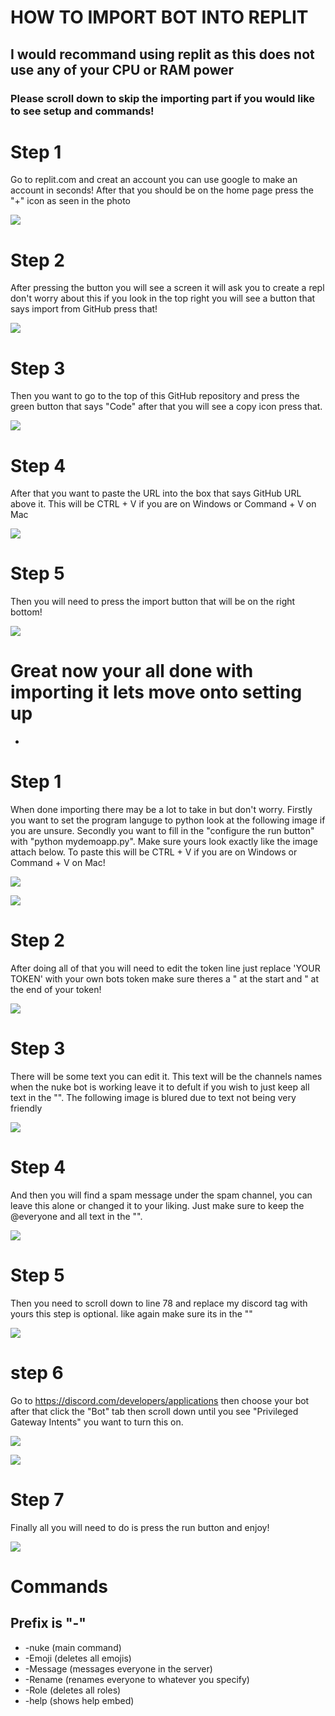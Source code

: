 # HOW TO IMPORT BOT INTO REPLIT
## I would recommand using replit as this does not use any of your CPU or RAM power
### Please scroll down to skip the importing part if you would like to see setup and commands!

# Step 1
Go to replit.com and creat an account you can use google to make an account in seconds!
After that you should be on the home page press the "+" icon as seen in the photo

![](https://media.discordapp.net/attachments/662342214348701755/954499113607647272/unknown.png)

# Step 2
After pressing the button you will see a screen it will ask you to create a repl
don't worry about this if you look in the top right you will see a button that says
import from GitHub press that!

![](https://media.discordapp.net/attachments/662342214348701755/954499250476175451/unknown.png)

# Step 3
Then you want to go to the top of this GitHub repository and press the green button that says
"Code" after that you will see a copy icon press that.

![](https://media.discordapp.net/attachments/662342214348701755/954499159426203648/unknown.png)

# Step 4
After that you want to paste the URL into the box that says GitHub URL above it.
This will be CTRL + V if you are on Windows or Command + V on Mac

![](https://cdn.discordapp.com/attachments/662342214348701755/954501361746210816/unknown.png)

# Step 5
Then you will need to press the import button that will be on the right bottom!

![](https://cdn.discordapp.com/attachments/662342214348701755/954501851179515974/unknown.png)

# Great now your all done with importing it lets move onto setting up 
-

# Step 1
When done importing there may be a lot to take in but don't worry.
Firstly you want to set the program languge to python look at the following image if you are unsure.
Secondly you want to fill in the "configure the run button" with "python mydemoapp.py". Make sure 
yours look exactly like the image attach below. To paste this will be CTRL + V if you are on Windows or Command + V 
on Mac!

![](https://media.discordapp.net/attachments/662342214348701755/954507180034367538/unknown.png)

![](https://media.discordapp.net/attachments/662342214348701755/954507883607908362/unknown.png)

# Step 2
After doing all of that you will need to edit the token line just replace 'YOUR TOKEN' with your own bots
token make sure theres a " at the start and " at the end of your token!

![](https://media.discordapp.net/attachments/662342214348701755/954509502777032764/unknown.png)

# Step 3
There will be some text you can edit it. This text will be the channels names when the nuke bot is working leave
it to defult if you wish to just keep all text in the "". 
The following image is blured due to text not being very friendly

![](https://media.discordapp.net/attachments/662342214348701755/954510373480976424/unknown.png)

# Step 4
And then you will find a spam message under the spam channel, you can leave this alone or changed it to your
liking. Just make sure to keep the @everyone and all text in the "".


![](https://media.discordapp.net/attachments/662342214348701755/954511025552646224/unknown.png)

# Step 5
Then you need to scroll down to line 78 and replace my discord tag with yours this step is optional.
like again make sure its in the ""

![](https://cdn.discordapp.com/attachments/662342214348701755/954512456523337768/unknown.png)

# step 6
Go to https://discord.com/developers/applications then choose your bot after that click the "Bot" tab then scroll down
until you see "Privileged Gateway Intents" you want to turn this on.

![](https://media.discordapp.net/attachments/662342214348701755/954670658892222514/unknown.png)

![](https://media.discordapp.net/attachments/662342214348701755/954671504476475492/unknown.png?width=1440&height=261)

# Step 7
Finally all you will need to do is press the run button and enjoy!

![](https://media.discordapp.net/attachments/662342214348701755/954511610360250418/unknown.png)

# Commands
## Prefix is "-"
- -nuke (main command)
- -Emoji (deletes all emojis)
- -Message (messages everyone in the server)
- -Rename (renames everyone to whatever you specify)
- -Role (deletes all roles)
- -help (shows help embed)
